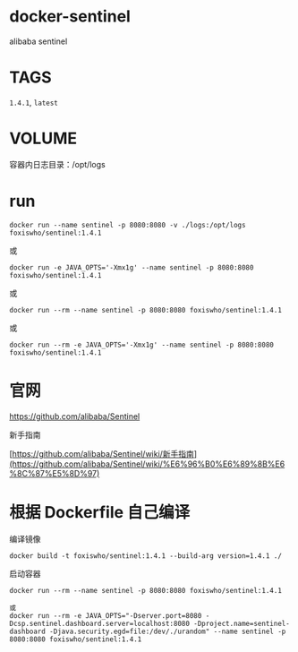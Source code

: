 # docker-sentinel
alibaba sentinel


# TAGS

`1.4.1`, `latest`

# VOLUME

容器内日志目录：/opt/logs

# run

```shell
docker run --name sentinel -p 8080:8080 -v ./logs:/opt/logs foxiswho/sentinel:1.4.1
```

或

```shell
docker run -e JAVA_OPTS='-Xmx1g' --name sentinel -p 8080:8080 foxiswho/sentinel:1.4.1
```
或

```shell
docker run --rm --name sentinel -p 8080:8080 foxiswho/sentinel:1.4.1
```

或

```shell
docker run --rm -e JAVA_OPTS='-Xmx1g' --name sentinel -p 8080:8080 foxiswho/sentinel:1.4.1
```

# 官网

https://github.com/alibaba/Sentinel

新手指南

[https://github.com/alibaba/Sentinel/wiki/新手指南](https://github.com/alibaba/Sentinel/wiki/%E6%96%B0%E6%89%8B%E6%8C%87%E5%8D%97)






# 根据 Dockerfile 自己编译

编译镜像

```shell
docker build -t foxiswho/sentinel:1.4.1 --build-arg version=1.4.1 ./
```

启动容器
````SHELLL
docker run --rm --name sentinel -p 8080:8080 foxiswho/sentinel:1.4.1

或
docker run --rm -e JAVA_OPTS="-Dserver.port=8080 -Dcsp.sentinel.dashboard.server=localhost:8080 -Dproject.name=sentinel-dashboard -Djava.security.egd=file:/dev/./urandom" --name sentinel -p 8080:8080 foxiswho/sentinel:1.4.1
````



